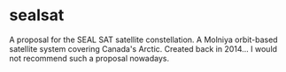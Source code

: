 # sealsat
A proposal for the SEAL SAT satellite constellation. A Molniya orbit-based satellite system covering Canada's Arctic. Created back in 2014... I would not recommend such a proposal nowadays.
